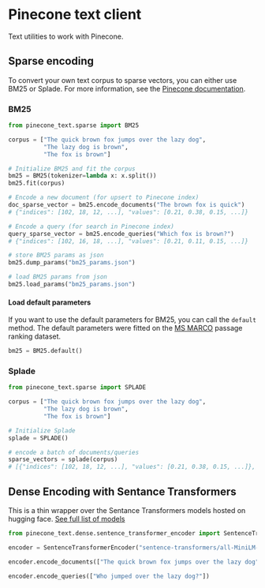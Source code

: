 # Pinecone text client

Text utilities to work with Pinecone.

## Sparse encoding

To convert your own text corpus to sparse vectors, you can either use BM25 or Splade. 
For more information, see the [Pinecone documentation](https://docs.pinecone.io/docs/hybrid-search).

### BM25

```python
from pinecone_text.sparse import BM25

corpus = ["The quick brown fox jumps over the lazy dog",
          "The lazy dog is brown",
          "The fox is brown"]

# Initialize BM25 and fit the corpus
bm25 = BM25(tokenizer=lambda x: x.split())
bm25.fit(corpus)

# Encode a new document (for upsert to Pinecone index)
doc_sparse_vector = bm25.encode_documents("The brown fox is quick")
# {"indices": [102, 18, 12, ...], "values": [0.21, 0.38, 0.15, ...]}

# Encode a query (for search in Pinecone index)
query_sparse_vector = bm25.encode_queries("Which fox is brown?")
# {"indices": [102, 16, 18, ...], "values": [0.21, 0.11, 0.15, ...]}

# store BM25 params as json
bm25.dump_params("bm25_params.json")

# load BM25 params from json
bm25.load_params("bm25_params.json")
```

#### Load default parameters
If you want to use the default parameters for BM25, you can call the `default` method.
The default parameters were fitted on the [MS MARCO](https://microsoft.github.io/msmarco/)  passage ranking dataset.
```python
bm25 = BM25.default()
```

### Splade

```python
from pinecone_text.sparse import SPLADE

corpus = ["The quick brown fox jumps over the lazy dog",
          "The lazy dog is brown",
          "The fox is brown"]

# Initialize Splade
splade = SPLADE()

# encode a batch of documents/queries
sparse_vectors = splade(corpus)
# [{"indices": [102, 18, 12, ...], "values": [0.21, 0.38, 0.15, ...]}, ...]
```


## Dense Encoding with Sentance Transformers

This is a thin wrapper over the Sentance Transformers models hosted on hugging face. [See full list of models](https://huggingface.co/sentence-transformers)

```python
from pinecone_text.dense.sentence_transformer_encoder import SentenceTransformerEncoder

encoder = SentenceTransformerEncoder("sentence-transformers/all-MiniLM-L6-v2")

encoder.encode_documents(["The quick brown fox jumps over the lazy dog"])

encoder.encode_queries(["Who jumped over the lazy dog?"])
```
